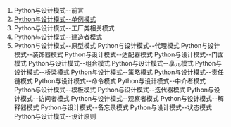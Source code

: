 
1. Python与设计模式--前言
2. [Python与设计模式--单例模式](Singleton.py)
3. Python与设计模式--工厂类相关模式
4. Python与设计模式--建造者模式
5. Python与设计模式--原型模式
Python与设计模式--代理模式
Python与设计模式--装饰器模式
Python与设计模式--适配器模式
Python与设计模式--门面模式
Python与设计模式--组合模式
Python与设计模式--享元模式
Python与设计模式--桥梁模式
Python与设计模式--策略模式
Python与设计模式--责任链模式
Python与设计模式--命令模式
Python与设计模式--中介者模式
Python与设计模式--模板模式
Python与设计模式--迭代器模式
Python与设计模式--访问者模式
Python与设计模式--观察者模式
Python与设计模式--解释器模式
Python与设计模式--备忘录模式
Python与设计模式--状态模式
Python与设计模式--设计原则
